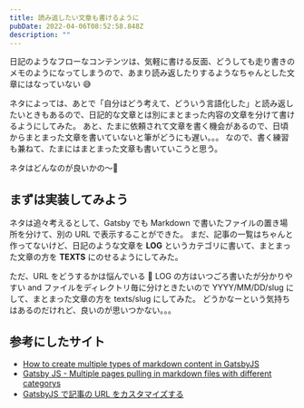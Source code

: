 ```yaml
---
title: 読み返したい文章も書けるように
pubDate: 2022-04-06T08:52:58.848Z
description: ""
---
```


日記のようなフローなコンテンツは、気軽に書ける反面、どうしても走り書きのメモのようになってしまうので、あまり読み返したりするようなちゃんとした文章にはなっていない 😅

ネタによっては、あとで「自分はどう考えて、どういう言語化した」と読み返したいときもあるので、日記的な文章とは別にまとまった内容の文章を分けて書けるようにしてみた。
あと、たまに依頼されて文章を書く機会があるので、日頃からまとまった文章を書いていないと筆がどうにも遅い。。。
なので、書く練習も兼ねて、たまにはまとまった文章も書いていこうと思う。

ネタはどんなのが良いかの〜🤔

## まずは実装してみよう

ネタは追々考えるとして、Gatsby でも Markdown で書いたファイルの置き場所を分けて、別の URL で表示することができた。
まだ、記事の一覧はちゃんと作ってないけど、日記のような文章を **LOG** というカテゴリに書いて、まとまった文章の方を **TEXTS** にのせるようにしてみた。

ただ、URL をどうするかは悩んでいる 🤔
LOG の方はいつごろ書いたが分かりやすい and ファイルをディレクトリ毎に分けときたいので YYYY/MM/DD/slug にして、まとまった文章の方を texts/slug にしてみた。
どうかなーという気持ちはあるのだけれど、良いのが思いつかない。。。

## 参考にしたサイト

- [How to create multiple types of markdown content in GatsbyJS](https://codeforheaven.com/posts/how-to-create-markdown-blog-posts-and-pages-in-gatsbyjs)
- [Gatsby JS - Multiple pages pulling in markdown files with different categorys](https://stackoverflow.com/questions/51578264/gatsby-js-multiple-pages-pulling-in-markdown-files-with-different-categorys)
- [GatsbyJS で記事の URL をカスタマイズする](https://zenn.dev/anozon/articles/gatsby-customize-slug)
